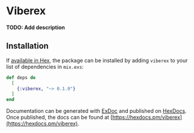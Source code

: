 # Viberex

**TODO: Add description**

## Installation

If [available in Hex](https://hex.pm/docs/publish), the package can be installed
by adding `viberex` to your list of dependencies in `mix.exs`:

```elixir
def deps do
  [
    {:viberex, "~> 0.1.0"}
  ]
end
```

Documentation can be generated with [ExDoc](https://github.com/elixir-lang/ex_doc)
and published on [HexDocs](https://hexdocs.pm). Once published, the docs can
be found at [https://hexdocs.pm/viberex](https://hexdocs.pm/viberex).

